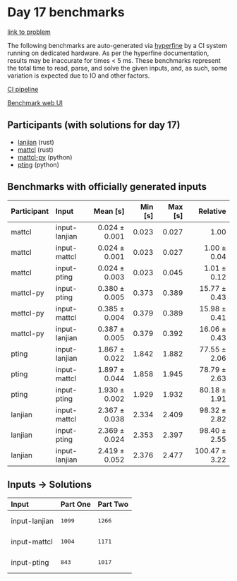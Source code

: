 # Day 17 benchmarks

[link to problem](https://adventofcode.com/2023/day/17)

The following benchmarks are auto-generated via
[hyperfine](https://github.com/sharkdp/hyperfine) by a CI system running on
dedicated hardware. As per the hyperfine documentation, results may be
inaccurate for times < 5 ms. These benchmarks represent the total time to read,
parse, and solve the given inputs, and, as such, some variation is expected due
to IO and other factors.

[CI pipeline](http://ci.papercode.net:8080/teams/main/pipelines/aoc2023)

[Benchmark web UI](https://aoc.ancalagon.black)


## Participants (with solutions for day 17)

- [lanjian](https://github.com/lanjian/aoc-2023) (rust)
- [mattcl](https://github.com/mattcl/aoc2023) (rust)
- [mattcl-py](https://github.com/mattcl/aoc2023-py) (python)
- [pting](https://github.com/pting/aoc2023) (python)


## Benchmarks with officially generated inputs

| Participant | Input | Mean [s] | Min [s] | Max [s] | Relative |
|:---|:---|---:|---:|---:|---:|
| mattcl | input-lanjian | 0.024 ± 0.001 | 0.023 | 0.027 | 1.00 |
| mattcl | input-mattcl | 0.024 ± 0.001 | 0.023 | 0.027 | 1.00 ± 0.04 |
| mattcl | input-pting | 0.024 ± 0.003 | 0.023 | 0.045 | 1.01 ± 0.12 |
| mattcl-py | input-pting | 0.380 ± 0.005 | 0.373 | 0.389 | 15.77 ± 0.43 |
| mattcl-py | input-mattcl | 0.385 ± 0.004 | 0.379 | 0.389 | 15.98 ± 0.41 |
| mattcl-py | input-lanjian | 0.387 ± 0.005 | 0.379 | 0.392 | 16.06 ± 0.43 |
| pting | input-lanjian | 1.867 ± 0.022 | 1.842 | 1.882 | 77.55 ± 2.06 |
| pting | input-mattcl | 1.897 ± 0.044 | 1.858 | 1.945 | 78.79 ± 2.63 |
| pting | input-pting | 1.930 ± 0.002 | 1.929 | 1.932 | 80.18 ± 1.91 |
| lanjian | input-mattcl | 2.367 ± 0.038 | 2.334 | 2.409 | 98.32 ± 2.82 |
| lanjian | input-pting | 2.369 ± 0.024 | 2.353 | 2.397 | 98.40 ± 2.55 |
| lanjian | input-lanjian | 2.419 ± 0.052 | 2.376 | 2.477 | 100.47 ± 3.22 |


## Inputs -> Solutions

| Input | Part One | Part Two |
|:---|:---|:---|
|input-lanjian|<pre>1099</pre>|<pre>1266</pre>|
|input-mattcl|<pre>1004</pre>|<pre>1171</pre>|
|input-pting|<pre>843</pre>|<pre>1017</pre>|